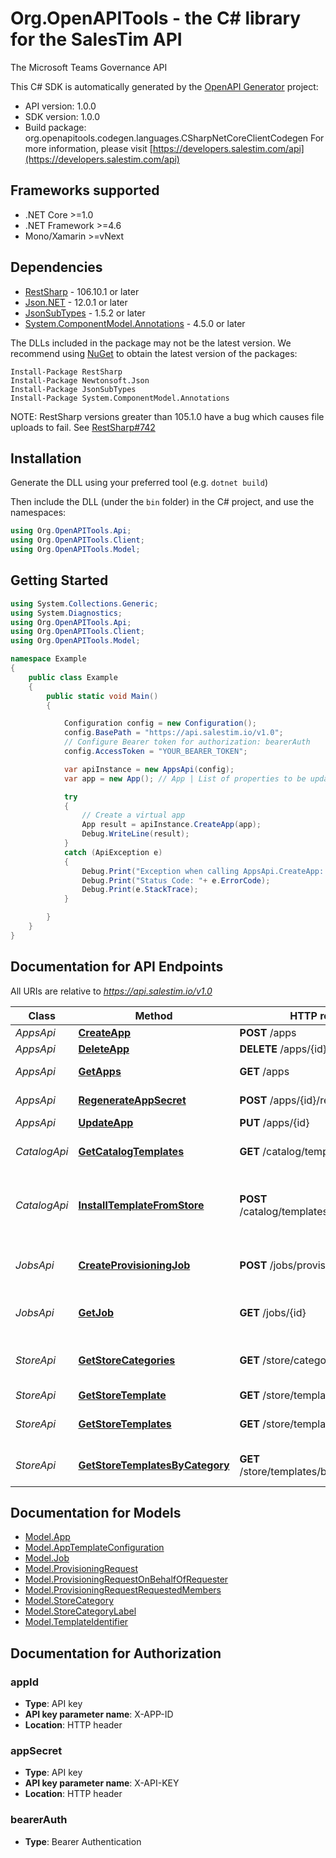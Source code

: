 # Org.OpenAPITools - the C# library for the SalesTim API

The Microsoft Teams Governance API


This C# SDK is automatically generated by the [OpenAPI Generator](https://openapi-generator.tech) project:

- API version: 1.0.0
- SDK version: 1.0.0
- Build package: org.openapitools.codegen.languages.CSharpNetCoreClientCodegen
    For more information, please visit [https://developers.salestim.com/api](https://developers.salestim.com/api)

<a name="frameworks-supported"></a>
## Frameworks supported
- .NET Core >=1.0
- .NET Framework >=4.6
- Mono/Xamarin >=vNext

<a name="dependencies"></a>
## Dependencies

- [RestSharp](https://www.nuget.org/packages/RestSharp) - 106.10.1 or later
- [Json.NET](https://www.nuget.org/packages/Newtonsoft.Json/) - 12.0.1 or later
- [JsonSubTypes](https://www.nuget.org/packages/JsonSubTypes/) - 1.5.2 or later
- [System.ComponentModel.Annotations](https://www.nuget.org/packages/System.ComponentModel.Annotations) - 4.5.0 or later

The DLLs included in the package may not be the latest version. We recommend using [NuGet](https://docs.nuget.org/consume/installing-nuget) to obtain the latest version of the packages:
```
Install-Package RestSharp
Install-Package Newtonsoft.Json
Install-Package JsonSubTypes
Install-Package System.ComponentModel.Annotations
```

NOTE: RestSharp versions greater than 105.1.0 have a bug which causes file uploads to fail. See [RestSharp#742](https://github.com/restsharp/RestSharp/issues/742)

<a name="installation"></a>
## Installation
Generate the DLL using your preferred tool (e.g. `dotnet build`)

Then include the DLL (under the `bin` folder) in the C# project, and use the namespaces:
```csharp
using Org.OpenAPITools.Api;
using Org.OpenAPITools.Client;
using Org.OpenAPITools.Model;
```
<a name="getting-started"></a>
## Getting Started

```csharp
using System.Collections.Generic;
using System.Diagnostics;
using Org.OpenAPITools.Api;
using Org.OpenAPITools.Client;
using Org.OpenAPITools.Model;

namespace Example
{
    public class Example
    {
        public static void Main()
        {

            Configuration config = new Configuration();
            config.BasePath = "https://api.salestim.io/v1.0";
            // Configure Bearer token for authorization: bearerAuth
            config.AccessToken = "YOUR_BEARER_TOKEN";

            var apiInstance = new AppsApi(config);
            var app = new App(); // App | List of properties to be updated.

            try
            {
                // Create a virtual app
                App result = apiInstance.CreateApp(app);
                Debug.WriteLine(result);
            }
            catch (ApiException e)
            {
                Debug.Print("Exception when calling AppsApi.CreateApp: " + e.Message );
                Debug.Print("Status Code: "+ e.ErrorCode);
                Debug.Print(e.StackTrace);
            }

        }
    }
}
```

<a name="documentation-for-api-endpoints"></a>
## Documentation for API Endpoints

All URIs are relative to *https://api.salestim.io/v1.0*

Class | Method | HTTP request | Description
------------ | ------------- | ------------- | -------------
*AppsApi* | [**CreateApp**](docs/AppsApi.md#createapp) | **POST** /apps | Create a virtual app
*AppsApi* | [**DeleteApp**](docs/AppsApi.md#deleteapp) | **DELETE** /apps/{id} | Delete a virtual app
*AppsApi* | [**GetApps**](docs/AppsApi.md#getapps) | **GET** /apps | Get all virtual apps in a tenant
*AppsApi* | [**RegenerateAppSecret**](docs/AppsApi.md#regenerateappsecret) | **POST** /apps/{id}/regenerateSecret | Regenerate a virtual app secret
*AppsApi* | [**UpdateApp**](docs/AppsApi.md#updateapp) | **PUT** /apps/{id} | Update a virtual app
*CatalogApi* | [**GetCatalogTemplates**](docs/CatalogApi.md#getcatalogtemplates) | **GET** /catalog/templates | Get all templates from your corporate catalog
*CatalogApi* | [**InstallTemplateFromStore**](docs/CatalogApi.md#installtemplatefromstore) | **POST** /catalog/templates/installFromStore | Install a template from the public template store to your corporate catalog
*JobsApi* | [**CreateProvisioningJob**](docs/JobsApi.md#createprovisioningjob) | **POST** /jobs/provisioning | Create a new provisioning job by sending a ProvisioningRequest
*JobsApi* | [**GetJob**](docs/JobsApi.md#getjob) | **GET** /jobs/{id} | Get detailed information about a job (Status, logs...)
*StoreApi* | [**GetStoreCategories**](docs/StoreApi.md#getstorecategories) | **GET** /store/categories | Get all store categories from the public template store
*StoreApi* | [**GetStoreTemplate**](docs/StoreApi.md#getstoretemplate) | **GET** /store/templates/{id} | Get a store template
*StoreApi* | [**GetStoreTemplates**](docs/StoreApi.md#getstoretemplates) | **GET** /store/templates | Get all templates from the public template store
*StoreApi* | [**GetStoreTemplatesByCategory**](docs/StoreApi.md#getstoretemplatesbycategory) | **GET** /store/templates/byCategory/{id} | Get store template from a specific category


<a name="documentation-for-models"></a>
## Documentation for Models

 - [Model.App](docs/App.md)
 - [Model.AppTemplateConfiguration](docs/AppTemplateConfiguration.md)
 - [Model.Job](docs/Job.md)
 - [Model.ProvisioningRequest](docs/ProvisioningRequest.md)
 - [Model.ProvisioningRequestOnBehalfOfRequester](docs/ProvisioningRequestOnBehalfOfRequester.md)
 - [Model.ProvisioningRequestRequestedMembers](docs/ProvisioningRequestRequestedMembers.md)
 - [Model.StoreCategory](docs/StoreCategory.md)
 - [Model.StoreCategoryLabel](docs/StoreCategoryLabel.md)
 - [Model.TemplateIdentifier](docs/TemplateIdentifier.md)


<a name="documentation-for-authorization"></a>
## Documentation for Authorization

<a name="appId"></a>
### appId

- **Type**: API key
- **API key parameter name**: X-APP-ID
- **Location**: HTTP header

<a name="appSecret"></a>
### appSecret

- **Type**: API key
- **API key parameter name**: X-API-KEY
- **Location**: HTTP header

<a name="bearerAuth"></a>
### bearerAuth

- **Type**: Bearer Authentication

